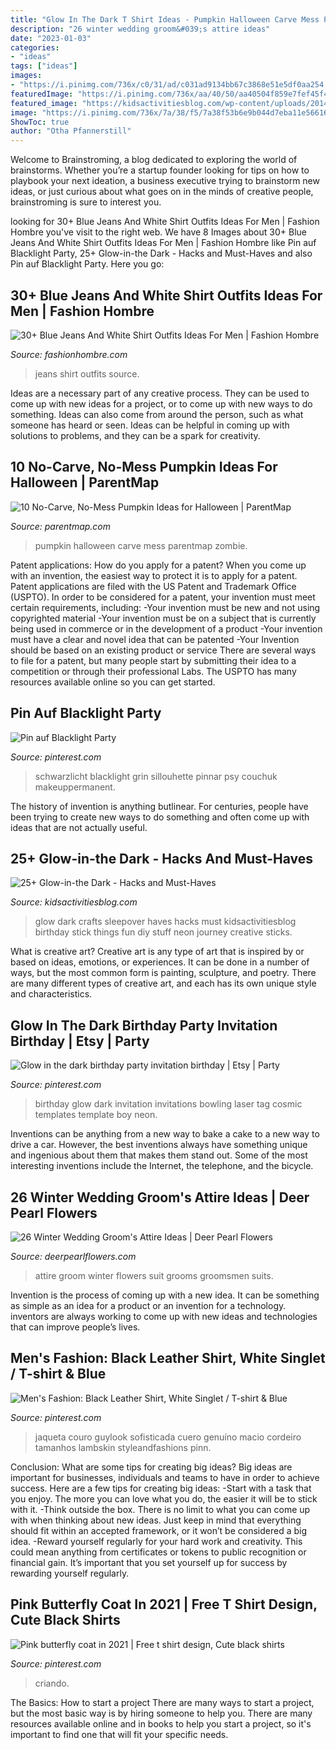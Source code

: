```yaml
---
title: "Glow In The Dark T Shirt Ideas - Pumpkin Halloween Carve Mess Parentmap Zombie"
description: "26 winter wedding groom&#039;s attire ideas"
date: "2023-01-03"
categories:
- "ideas"
tags: ["ideas"]
images:
- "https://i.pinimg.com/736x/c0/31/ad/c031ad9134bb67c3868e51e5df0aa254.jpg"
featuredImage: "https://i.pinimg.com/736x/aa/40/50/aa40504f859e7fef45f4826f5aae9203--mens-leather-shirt-biker-leather.jpg?b=t"
featured_image: "https://kidsactivitiesblog.com/wp-content/uploads/2014/08/Glow-in-the-dark-ideas-for-kids-feature.jpg"
image: "https://i.pinimg.com/736x/7a/38/f5/7a38f53b6e9b044d7eba11e56616e9c4--neon-birthday-th-birthday.jpg"
ShowToc: true
author: "Otha Pfannerstill"
---
```



Welcome to Brainstroming, a blog dedicated to exploring the world of brainstorms. Whether you’re a startup founder looking for tips on how to playbook your next ideation, a business executive trying to brainstorm new ideas, or just curious about what goes on in the minds of creative people, brainstroming is sure to interest you.

	

		
looking for 30+ Blue Jeans And White Shirt Outfits Ideas For Men | Fashion Hombre you've visit to the right web. We have 8 Images about 30+ Blue Jeans And White Shirt Outfits Ideas For Men | Fashion Hombre like Pin auf Blacklight Party, 25+ Glow-in-the Dark - Hacks and Must-Haves and also Pin auf Blacklight Party. Here you go:
		
    
## 30+ Blue Jeans And White Shirt Outfits Ideas For Men | Fashion Hombre

<img loading=lazy src="http://fashionhombre.com/wp-content/uploads/2019/04/Blue-Jeans-White-Shirt-Outfits-Ideas-For-Men-2-1.jpg" onerror="this.onerror=null;this.src='https://tse2.mm.bing.net/th?id=OIP.SPvPcYC1phq1zTsltaQO5QHaQ7&amp;pid=15.1';" alt="30+ Blue Jeans And White Shirt Outfits Ideas For Men | Fashion Hombre">

_Source: fashionhombre.com_

>jeans shirt outfits source. 

	

Ideas are a necessary part of any creative process. They can be used to come up with new ideas for a project, or to come up with new ways to do something. Ideas can also come from around the person, such as what someone has heard or seen. Ideas can be helpful in coming up with solutions to problems, and they can be a spark for creativity.

    
## 10 No-Carve, No-Mess Pumpkin Ideas For Halloween | ParentMap

<img loading=lazy src="http://www.parentmap.com/sites/default/files/styles/1180x660_scaled_cropped/public/2020-10/Untitled-design-23_0.jpg?itok=LT61YK-r" onerror="this.onerror=null;this.src='https://tse4.mm.bing.net/th?id=OIP.ir-Kcc5y4QqhbopTWYcz_AHaEJ&amp;pid=15.1';" alt="10 No-Carve, No-Mess Pumpkin Ideas for Halloween | ParentMap">

_Source: parentmap.com_

>pumpkin halloween carve mess parentmap zombie. 

	

Patent applications: How do you apply for a patent?
When you come up with an invention, the easiest way to protect it is to apply for a patent. Patent applications are filed with the US Patent and Trademark Office (USPTO). In order to be considered for a patent, your invention must meet certain requirements, including: 
-Your invention must be new and not using copyrighted material
-Your invention must be on a subject that is currently being used in commerce or in the development of a product
-Your invention must have a clear and novel idea that can be patented
-Your Invention should be based on an existing product or service There are several ways to file for a patent, but many people start by submitting their idea to a competition or through their professional Labs. The USPTO has many resources available online so you can get started.

    
## Pin Auf Blacklight Party

<img loading=lazy src="https://i.pinimg.com/736x/79/52/91/795291f6e77e0e49db71a8b0dce5d749--blacklight-party-neon-party.jpg" onerror="this.onerror=null;this.src='https://tse2.mm.bing.net/th?id=OIP.60ctAe-70reF9wxsk6LvzgHaJ3&amp;pid=15.1';" alt="Pin auf Blacklight Party">

_Source: pinterest.com_

>schwarzlicht blacklight grin sillouhette pinnar psy couchuk makeuppermanent. 

	

The history of invention is anything butlinear. For centuries, people have been trying to create new ways to do something and often come up with ideas that are not actually useful.

    
## 25+ Glow-in-the Dark - Hacks And Must-Haves

<img loading=lazy src="https://kidsactivitiesblog.com/wp-content/uploads/2014/08/Glow-in-the-dark-ideas-for-kids-feature.jpg" onerror="this.onerror=null;this.src='https://tse1.mm.bing.net/th?id=OIP.HNvaG6alRRPa9LLYEq5Z2QHaLH&amp;pid=15.1';" alt="25+ Glow-in-the Dark - Hacks and Must-Haves">

_Source: kidsactivitiesblog.com_

>glow dark crafts sleepover haves hacks must kidsactivitiesblog birthday stick things fun diy stuff neon journey creative sticks. 

	

What is creative art?
Creative art is any type of art that is inspired by or based on ideas, emotions, or experiences. It can be done in a number of ways, but the most common form is painting, sculpture, and poetry. There are many different types of creative art, and each has its own unique style and characteristics.

    
## Glow In The Dark Birthday Party Invitation Birthday | Etsy | Party

<img loading=lazy src="https://i.pinimg.com/736x/7a/38/f5/7a38f53b6e9b044d7eba11e56616e9c4--neon-birthday-th-birthday.jpg" onerror="this.onerror=null;this.src='https://tse3.mm.bing.net/th?id=OIP.5kzA7q5Oj08iffIlBXDI_AHaHa&amp;pid=15.1';" alt="Glow in the dark birthday party invitation birthday | Etsy | Party">

_Source: pinterest.com_

>birthday glow dark invitation invitations bowling laser tag cosmic templates template boy neon. 

	

Inventions can be anything from a new way to bake a cake to a new way to drive a car. However, the best inventions always have something unique and ingenious about them that makes them stand out. Some of the most interesting inventions include the Internet, the telephone, and the bicycle.

    
## 26 Winter Wedding Groom&#039;s Attire Ideas | Deer Pearl Flowers

<img loading=lazy src="http://www.deerpearlflowers.com/wp-content/uploads/2015/09/Winter-Wedding-Grooms-Attire-Ideas-15.jpg" onerror="this.onerror=null;this.src='https://tse2.mm.bing.net/th?id=OIP.NYaziZsHoJGNWsYiOuP4ggHaLH&amp;pid=15.1';" alt="26 Winter Wedding Groom&#039;s Attire Ideas | Deer Pearl Flowers">

_Source: deerpearlflowers.com_

>attire groom winter flowers suit grooms groomsmen suits. 

	

Invention is the process of coming up with a new idea. It can be something as simple as an idea for a product or an invention for a technology. inventors are always working to come up with new ideas and technologies that can improve people’s lives.

    
## Men&#039;s Fashion: Black Leather Shirt, White Singlet / T-shirt &amp; Blue

<img loading=lazy src="https://i.pinimg.com/736x/aa/40/50/aa40504f859e7fef45f4826f5aae9203--mens-leather-shirt-biker-leather.jpg?b=t" onerror="this.onerror=null;this.src='https://tse2.mm.bing.net/th?id=OIP.4LPkje6r95YF_IIQlEMjXQHaMY&amp;pid=15.1';" alt="Men&#039;s Fashion: Black Leather Shirt, White Singlet / T-shirt &amp; Blue">

_Source: pinterest.com_

>jaqueta couro guylook sofisticada cuero genuíno macio cordeiro tamanhos lambskin styleandfashions pinn. 

	

Conclusion: What are some tips for creating big ideas?
Big ideas are important for businesses, individuals and teams to have in order to achieve success. Here are a few tips for creating big ideas:
-Start with a task that you enjoy. The more you can love what you do, the easier it will be to stick with it.
-Think outside the box. There is no limit to what you can come up with when thinking about new ideas. Just keep in mind that everything should fit within an accepted framework, or it won’t be considered a big idea.
-Reward yourself regularly for your hard work and creativity. This could mean anything from certificates or tokens to public recognition or financial gain. It’s important that you set yourself up for success by rewarding yourself regularly.

    
## Pink Butterfly Coat In 2021 | Free T Shirt Design, Cute Black Shirts

<img loading=lazy src="https://i.pinimg.com/736x/c0/31/ad/c031ad9134bb67c3868e51e5df0aa254.jpg" onerror="this.onerror=null;this.src='https://tse3.mm.bing.net/th?id=OIP.L_uhVSHfQ07VlcZF518AJAHaHa&amp;pid=15.1';" alt="Pink butterfly coat in 2021 | Free t shirt design, Cute black shirts">

_Source: pinterest.com_

>criando. 

	

The Basics: How to start a project
There are many ways to start a project, but the most basic way is by hiring someone to help you. There are many resources available online and in books to help you start a project, so it's important to find one that will fit your specific needs.

